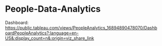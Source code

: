 # People-Data-Analytics


Dashboard: https://public.tableau.com/views/PeopleAnalytics_16894890478070/DashboardPeopleAnalytics?:language=en-US&:display_count=n&:origin=viz_share_link

